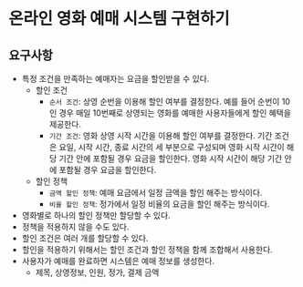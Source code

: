 # 온라인 영화 예매 시스템 구현하기
## 요구사항
- 특정 조건을 만족하는 예매자는 요금을 할인받을 수 있다.
  - 할인 조건
    - `순서 조건`: 상영 순번을 이용해 할인 여부를 결정한다. 예를 들어 순번이 10인 경우 매일 10번째로 상영되는 영화를 예매한 사용자들에게 할인 혜택을 제공한다.
    - `기간 조건`: 영화 상영 시작 시간을 이용해 할인 여부를 결정한다. 기간 조건은 요일, 시작 시간, 종료 시간의 세 부분으로 구성되며 영화 시작 시간이 해당 기간 안에 포함될 경우 요금을 할인한다. 영화 시작 시간이 해당 기간 안에 포함될 경우 요금을 할인한다.
  - 할인 정책
    - `금액 할인 정책`: 예매 요금에서 일정 금액을 할인 해주는 방식이다.
    - `비율 할인 정책`: 정가에서 일정 비율의 요금을 할인 해주는 방식이다.
- 영화별로 하나의 할인 정책만 할당할 수 있다.
- 정책을 적용하지 않을 수도 있다.
- 할인 조건은 여러 개를 할당할 수 있다.
- 할인을 적용하기 위해서는 할인 조건과 할인 정책을 함께 조합해서 사용한다.
- 사용자가 예매를 완료하면 시스템은 예매 정보를 생성한다.
  - 제목, 상영정보, 인원, 정가, 결제 금액
